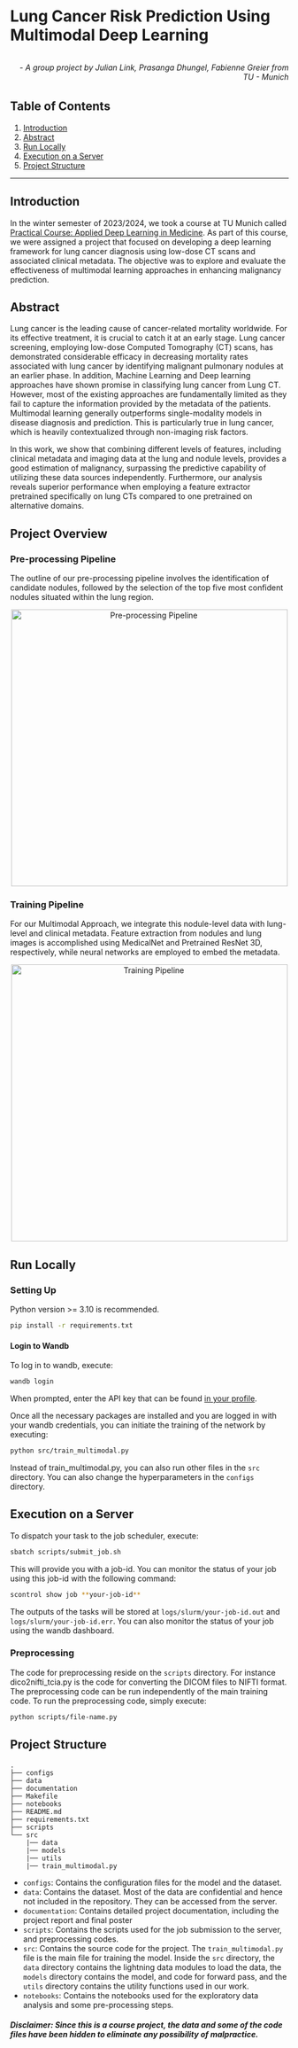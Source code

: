 # Lung Cancer Risk Prediction Using Multimodal Deep Learning
###### <h6 align="right"> - A group project by Julian Link, Prasanga Dhungel, Fabienne Greier from TU - Munich</h6>

## Table of Contents

1. [Introduction](#introduction)
2. [Abstract](#abstract)
3. [Run Locally](#run-locally)
4. [Execution on a Server](#execution-on-a-server)
5. [Project Structure](#project-structure)

---

## Introduction

In the winter semester of 2023/2024, we took a course at TU Munich called [Practical Course: Applied Deep Learning in Medicine](https://aim-lab.io/theses/practical/). As part of this course, we were assigned a project that focused on developing a deep learning framework for lung cancer diagnosis using low-dose CT scans and associated clinical metadata. The objective was to explore and evaluate the effectiveness of multimodal learning approaches in enhancing malignancy prediction.

## Abstract

Lung cancer is the leading cause of cancer-related mortality worldwide. For its effective treatment, it is crucial to catch it at an early stage. Lung cancer screening, employing  low-dose Computed Tomography (CT) scans, has demonstrated considerable efficacy in decreasing mortality rates associated with lung cancer by identifying malignant pulmonary nodules at an earlier phase. In addition, Machine Learning and Deep learning approaches have shown promise in classifying lung cancer from Lung CT. However, most of the existing approaches are fundamentally limited as they fail to capture the information  provided by the metadata of the patients. Multimodal learning generally outperforms single-modality models in disease diagnosis and prediction. This is particularly true in lung cancer, which is heavily contextualized through non-imaging risk factors.

In this work, we show that combining different levels of features, including clinical metadata and imaging data at the lung and nodule levels, provides a good estimation of malignancy, surpassing the predictive capability of utilizing these data sources independently. Furthermore, our analysis reveals superior performance when employing a feature extractor pretrained specifically on lung CTs compared to one pretrained on alternative domains.

## Project Overview

### Pre-processing Pipeline
The outline of our pre-processing pipeline involves the identification of candidate nodules, followed by the selection of the top five most confident nodules situated within the lung region.

<p align="center">
  <img src="../main/documentation/Preprocessing.png" width="500" alt="Pre-processing Pipeline">
</p>

### Training Pipeline
For our Multimodal Approach, we integrate this nodule-level data with lung-level and clinical metadata. Feature extraction from nodules and lung images is accomplished using MedicalNet and Pretrained ResNet 3D, respectively, while neural networks are employed to embed the metadata.

<p align="center">
  <img src="../main/documentation/Training_Pipeline.png" width="500" alt="Training Pipeline">
</p>

## Run Locally

### Setting Up
Python version >= 3.10 is recommended.

```bash
pip install -r requirements.txt
```

#### Login to Wandb
To log in to wandb, execute:

```bash
wandb login
```

When prompted, enter the API key that can be found [in your profile](https://wandb.ai/authorize).


Once all the necessary packages are installed and you are logged in with your wandb credentials, you can initiate the training of the network by executing:

```bash
python src/train_multimodal.py
```

Instead of train_multimodal.py, you can also run other files in the `src` directory. You can also change the hyperparameters in the `configs` directory.

## Execution on a Server
To dispatch your task to the job scheduler, execute:

```bash
sbatch scripts/submit_job.sh
```

This will provide you with a job-id. You can monitor the status of your job using this job-id with the following command:

```bash
scontrol show job **your-job-id**
```

The outputs of the tasks will be stored at `logs/slurm/your-job-id.out` and `logs/slurm/your-job-id.err`. You can also monitor the status of your job using the wandb dashboard.

### Preprocessing
The code for preprocessing reside on the `scripts` directory. For instance dico2nifti_tcia.py is the code for converting the DICOM files to NIFTI format. The preprocessing code can be run independently of the main training code. To run the preprocessing code, simply execute:

```bash
python scripts/file-name.py
```

## Project Structure

```
.
├── configs
├── data
├── documentation
├── Makefile
├── notebooks
├── README.md
├── requirements.txt
├── scripts
└── src
    |── data
    |── models
    |── utils
    |── train_multimodal.py

```

- `configs`: Contains the configuration files for the model and the dataset.
- `data`: Contains the dataset. Most of the data are confidential and hence not included in the repository. They can be accessed from the server.
- `documentation`: Contains detailed project documentation, including the project report and final poster
- `scripts`: Contains the scripts used for the job submission to the server, and preprocessing codes.
- `src`: Contains the source code for the project. The `train_multimodal.py` file is the main file for training the model. Inside the `src` directory, the `data` directory contains the lightning data modules to load the data, the `models` directory contains the model, and code for forward pass, and the `utils` directory contains the utility functions used in our work.
- `notebooks`: Contains the notebooks used for the exploratory data analysis and some pre-processing steps.

##### Disclaimer: Since this is a course project, the data and some of the code files have been hidden to eliminate any possibility of malpractice.
